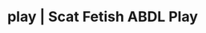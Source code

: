 ---
categories:
- Gender-Fluid
- ABDL Play
- Mindful Kink
- Spiritual Kink
- Sapphic Desires
image: /assets/images/1747714248026.webp
layout: post
schema:
  description: Premium adult content featuring Scat Fetish, ABDL Play. High-quality
    artwork with sensual themes.
  keywords:
  - ASMR Porn
  - Mindful Kink
  - ABDL Play
  - Sapphic Desires
  - ASMR Erotica
  - Scat Fetish
  name: 1747714248026 | Scat Fetish ABDL Play
  type: VisualArtwork
seo:
  description: Featured content with artistic ABDL Play, Scat Fetish. HD images available.
  keywords: ABDL Play, Scat Fetish
  og_image: /assets/images/1747714248026.webp
  schema_type: VisualArtwork
tags:
- '#play'
- Scat Fetish
- ABDL Play
title: play | Scat Fetish ABDL Play
---
